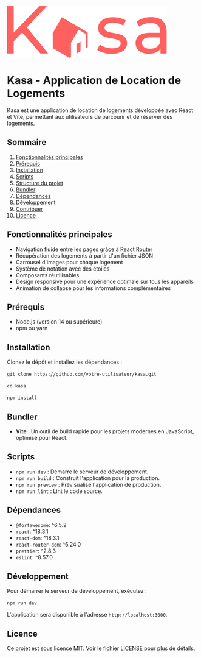 ![Kasa Logo](src/images/logo_kasa.svg)

# Kasa - Application de Location de Logements

Kasa est une application de location de logements développée avec React et Vite, permettant aux utilisateurs de parcourir et de réserver des logements.

## Sommaire

1. [Fonctionnalités principales](#fonctionnalités-principales)
2. [Prérequis](#prérequis)
3. [Installation](#installation)
4. [Scripts](#scripts)
5. [Structure du projet](#structure-du-projet)
6. [Bundler](#bundler)
7. [Dépendances](#dépendances)
8. [Développement](#développement)
9. [Contribuer](#contribuer)
10. [Licence](#licence)

## Fonctionnalités principales

- Navigation fluide entre les pages grâce à React Router
- Récupération des logements à partir d'un fichier JSON
- Carrousel d'images pour chaque logement
- Système de notation avec des étoiles
- Composants réutilisables
- Design responsive pour une expérience optimale sur tous les appareils
- Animation de collapse pour les informations complémentaires

## Prérequis

- Node.js (version 14 ou supérieure)
- npm ou yarn

## Installation

Clonez le dépôt et installez les dépendances :

`git clone https://github.com/votre-utilisateur/kasa.git`

`cd kasa`

`npm install`

## Bundler

- **Vite** : Un outil de build rapide pour les projets modernes en JavaScript, optimisé pour React.

## Scripts

- `npm run dev` : Démarre le serveur de développement.
- `npm run build` : Construit l'application pour la production.
- `npm run preview` : Prévisualise l'application de production.
- `npm run lint` : Lint le code source.

## Dépendances

- `@fortawesome`: ^6.5.2
- `react`: ^18.3.1
- `react-dom`: ^18.3.1
- `react-router-dom`: ^6.24.0
- `prettier`: ^2.8.3
- `eslint`: ^8.57.0

## Développement

Pour démarrer le serveur de développement, exécutez :

`npm run dev`

L'application sera disponible à l'adresse `http://localhost:3000`.

## Licence

Ce projet est sous licence MIT. Voir le fichier [LICENSE](LICENSE) pour plus de détails.
